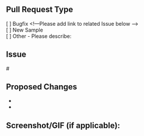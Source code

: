 <!-- Thanks for contributing to WindowsCompositionSamples! Someone from our team will take a look and get back to you as soon as possible. -->

##  Pull Request Type
[ ] Bugfix <!—Please add link to related Issue below -->  
[ ] New Sample  
[ ] Other - Please describe:   

## Issue
<!-- Link to any relevant issues --> #  

## Proposed Changes
-  
-  

## Screenshot/GIF (if applicable):
